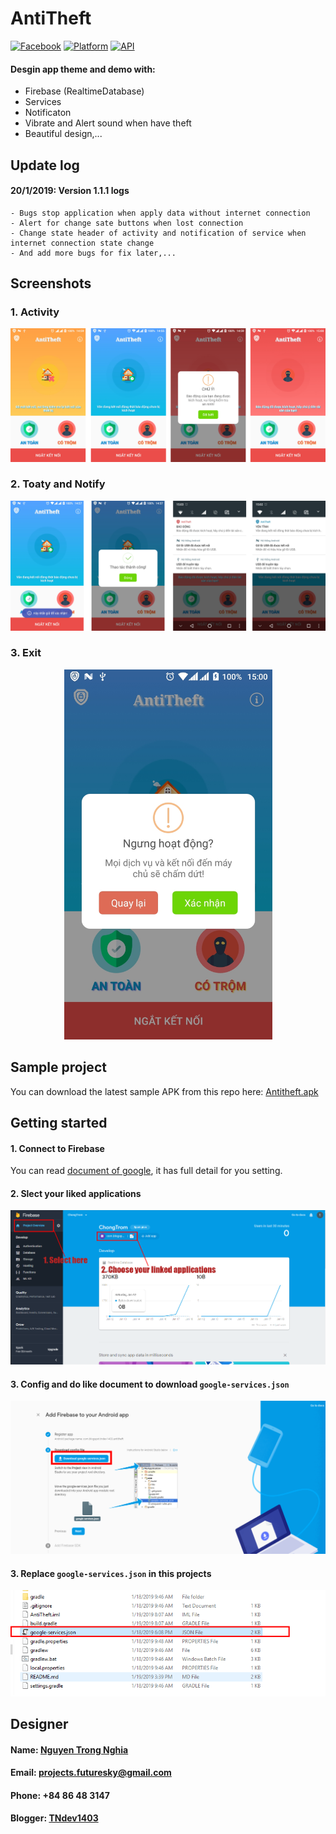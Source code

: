 # AntiTheft
[![Facebook](https://img.shields.io/badge/Facebook-tx.trongnghia98-blue.svg)](https://www.facebook.com/tx.trongnghia98)
[![Platform](https://img.shields.io/badge/platform-android-green.svg)](http://developer.android.com/index.html)
[![API](https://img.shields.io/badge/API-15%2B-brightgreen.svg?style=flat)](https://android-arsenal.com/api?level=15)
#### Desgin app theme and demo with:
* Firebase (RealtimeDatabase)
* Services
* Notificaton
* Vibrate and Alert sound when have theft
* Beautiful design,...

## Update log
#### 20/1/2019: Version 1.1.1 logs
```
- Bugs stop application when apply data without internet connection
- Alert for change sate buttons when lost connection
- Change state header of activity and notification of service when internet connection state change
- And add more bugs for fix later,...
```

## Screenshots
### 1. Activity
<p align="center">
	<img src="Demo/Screenshots/ListActivityDemo.png">
</p>

### 2. Toaty and Notify
<p align="center">
	<img src="Demo/Screenshots/ListNotify.png">
</p>

### 3. Exit
<p align="center">
	<img src="Demo/Screenshots/exit.jpg" width="333">
</p>

## Sample project
You can download the latest sample APK from this repo here: [Antitheft.apk](Demo/Antitheft.apk)

## Getting started
#### 1. Connect to Firebase
You can read [document of google](https://developer.android.com/studio/write/firebase), it has full detail for you setting.

#### 2. Slect your liked applications
<p align="center">
	<img src="Demo/Screenshots/json1.png">
</p>

#### 3. Config and do like document to download ```google-services.json```
<p align="center">
	<img src="Demo/Screenshots/json2.png">
</p>

#### 3. Replace ```google-services.json``` in this projects
<p align="center">
	<img src="Demo/Screenshots/json3.png">
</p>

## Designer
#### Name: [Nguyen Trong Nghia](https://www.facebook.com/tx.trongnghia98)
#### Email: projects.futuresky@gmail.com
#### Phone: +84 86 48 3147
#### Blogger: [TNdev1403](https://tndev1403.blogspot.com)
